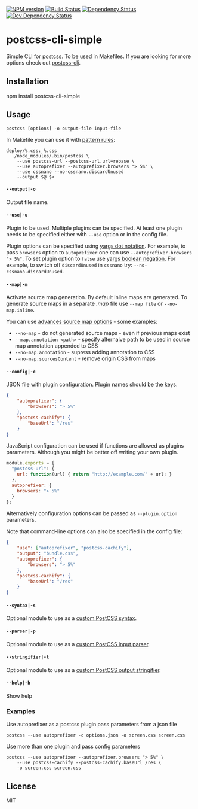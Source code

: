 [![NPM version][npm-image]][npm-url]
[![Build Status][travis-image]][travis-url]
[![Dependency Status][deps-image]][deps-url]
[![Dev Dependency Status][deps-dev-image]][deps-dev-url]

# postcss-cli-simple

Simple CLI for [postcss]. To be used in Makefiles. If you are looking for more options check out [postcss-cli].

## Installation

npm install postcss-cli-simple

## Usage

    postcss [options] -o output-file input-file

In Makefile you can use it with [pattern rules]:

````Make
deploy/%.css: %.css
  ./node_modules/.bin/postcss \
    --use postcss-url --postcss-url.url=rebase \
    --use autoprefixer --autoprefixer.browsers "> 5%" \
    --use cssnano --no-cssnano.discardUnused
    --output $@ $<
````

#### `--output|-o`

Output file name.

#### `--use|-u`

Plugin to be used. Multiple plugins can be specified. At least one plugin needs to be specified either with `--use` option or in the config file.

Plugin options can be specified using [yargs dot notation]. For example, to pass `browsers` option to `autoprefixer` one can use `--autoprefixer.browsers "> 5%"`. To set plugin option to `false` use [yargs boolean negation]. For example, to switch off `discardUnused` in `cssnano` try: `--no-cssnano.discardUnused`.  

#### `--map|-m`

Activate source map generation. By default inline maps are generated. To generate source maps
in a separate _.map_ file use `--map file` or `--no-map.inline`.

You can use [advances source map options][source-map-options] - some examples:

- `--no-map` - do not generated source maps - even if previous maps exist
- `--map.annotation <path>` - specify alternaive path to be used in source map annotation appended to CSS
- `--no-map.annotation` - supress adding annotation to CSS
- `--no-map.sourcesContent` - remove origin CSS from maps

#### `--config|-c`

JSON file with plugin configuration. Plugin names should be the keys.

````json
{
    "autoprefixer": {
        "browsers": "> 5%"
    },
    "postcss-cachify": {
        "baseUrl": "/res"
    }
}
````

JavaScript configuration can be used if functions are allowed as plugins parameters. Although you might be better off writing your own plugin.

````js
module.exports = {
  "postcss-url": {
    url: function(url) { return "http://example.com/" + url; }
  },
  autoprefixer: {
    browsers: "> 5%"
  }
};
````

Alternatively configuration options can be passed as `--plugin.option` parameters.

Note that command-line options can also be specified in the config file:

````json
{
    "use": ["autoprefixer", "postcss-cachify"],
    "output": "bundle.css",
    "autoprefixer": {
        "browsers": "> 5%"
    },
    "postcss-cachify": {
        "baseUrl": "/res"
    }
}
````

#### `--syntax|-s`

Optional module to use as a [custom PostCSS syntax](https://github.com/postcss/postcss#syntaxes).

#### `--parser|-p`

Optional module to use as a [custom PostCSS input parser](https://github.com/postcss/postcss#syntaxes).

#### `--stringifier|-t`

Optional module to use as a [custom PostCSS output stringifier](https://github.com/postcss/postcss#syntaxes).

#### `--help|-h`

Show help

### Examples

Use autoprefixer as a postcss plugin pass parameters from a json file

    postcss --use autoprefixer -c options.json -o screen.css screen.css

Use more than one plugin and pass config parameters

    postcss --use autoprefixer --autoprefixer.browsers "> 5%" \
        --use postcss-cachify --postcss-cachify.baseUrl /res \
        -o screen.css screen.css


## License

MIT

[postcss]: https://npmjs.org/package/postcss
[postcss-cli]: https://npmjs.org/package/postcss-cli
[source-map-options]: https://github.com/postcss/postcss/blob/master/docs/source-maps.md
[pattern rules]: https://www.gnu.org/software/make/manual/html_node/Pattern-Rules.html
[yargs dot notation]: https://www.npmjs.com/package/yargs#dot-notation
[yargs boolean negation]: https://www.npmjs.com/package/yargs#negate-fields


[npm-image]: https://img.shields.io/npm/v/postcss-cli-simple.svg
[npm-url]: https://npmjs.org/package/postcss-cli-simple

[travis-url]: https://travis-ci.org/pirxpilot/postcss-cli
[travis-image]: https://img.shields.io/travis/pirxpilot/postcss-cli.svg

[deps-image]: https://img.shields.io/david/pirxpilot/postcss-cli.svg
[deps-url]: https://david-dm.org/pirxpilot/postcss-cli

[deps-dev-image]: https://img.shields.io/david/dev/pirxpilot/postcss-cli.svg
[deps-dev-url]: https://david-dm.org/pirxpilot/postcss-cli?type=dev
